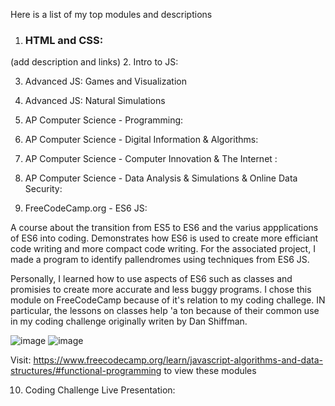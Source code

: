 Here is a list of my top modules and descriptions

1. ### HTML and CSS:
  (add description and links)
2. Intro to JS:

3. Advanced JS: Games and Visualization

4. Advanced JS: Natural Simulations

5. AP Computer Science - Programming:

6. AP Computer Science - Digital Information & Algorithms:

7. AP Computer Science - Computer Innovation & The Internet :

8. AP Computer Science - Data Analysis & Simulations & Online Data Security:

9. FreeCodeCamp.org - ES6 JS:

A course about the transition from ES5 to ES6 and the varius appplications of ES6 into coding. 
Demonstrates how ES6 is used to create more efficiant code writing and more compact code writing.
For the associated project, I made a program to identify pallendromes using techniques from ES6 
JS.


Personally, I learned how to use aspects of ES6 such as classes and promisies to create more accurate
and less buggy programs. I chose this module on FreeCodeCamp because of it's relation to my coding challege. 
IN particular, the lessons on classes help 'a ton because of their common use in my coding challenge
originally writen by Dan Shiffman. 

![image](https://user-images.githubusercontent.com/36045753/114060179-1c5d6880-9863-11eb-815d-4dcc50bfefe3.png)
![image](https://user-images.githubusercontent.com/36045753/114060250-31d29280-9863-11eb-9ec3-81180a1d91b7.png)

Visit: https://www.freecodecamp.org/learn/javascript-algorithms-and-data-structures/#functional-programming  to view these modules 

10. Coding Challenge Live Presentation:
